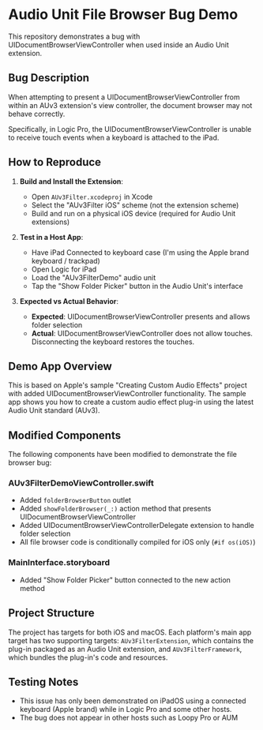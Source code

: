 # Audio Unit File Browser Bug Demo

This repository demonstrates a bug with UIDocumentBrowserViewController when used inside an Audio Unit extension.

## Bug Description

When attempting to present a UIDocumentBrowserViewController from within an AUv3 extension's view controller, the document browser may not behave correctly. 

Specifically, in Logic Pro, the UIDocumentBrowserViewController is unable to receive touch events when a keyboard is attached to the iPad. 

## How to Reproduce

1. **Build and Install the Extension**: 
   - Open `AUv3Filter.xcodeproj` in Xcode
   - Select the "AUv3Filter iOS" scheme (not the extension scheme)
   - Build and run on a physical iOS device (required for Audio Unit extensions)

2. **Test in a Host App**:
   - Have iPad Connected to keyboard case (I'm using the Apple brand keyboard / trackpad)
   - Open Logic for iPad
   - Load the "AUv3FilterDemo" audio unit 
   - Tap the "Show Folder Picker" button in the Audio Unit's interface

3. **Expected vs Actual Behavior**:
   - **Expected**: UIDocumentBrowserViewController presents and allows folder selection
   - **Actual**: UIDocumentBrowserViewController does not allow touches.  Disconnecting the keyboard restores the touches.  

## Demo App Overview

This is based on Apple's sample "Creating Custom Audio Effects" project with added UIDocumentBrowserViewController functionality. The sample app shows you how to create a custom audio effect plug-in using the latest Audio Unit standard (AUv3).

## Modified Components

The following components have been modified to demonstrate the file browser bug:

### AUv3FilterDemoViewController.swift
- Added `folderBrowserButton` outlet
- Added `showFolderBrowser(_:)` action method that presents UIDocumentBrowserViewController
- Added UIDocumentBrowserViewControllerDelegate extension to handle folder selection
- All file browser code is conditionally compiled for iOS only (`#if os(iOS)`)

### MainInterface.storyboard
- Added "Show Folder Picker" button connected to the new action method

## Project Structure

The project has targets for both iOS and macOS. Each platform's main app target has two supporting targets: `AUv3FilterExtension`, which contains the plug-in packaged as an Audio Unit extension, and `AUv3FilterFramework`, which bundles the plug-in's code and resources.

## Testing Notes

- This issue has only been demonstrated on iPadOS using a connected keyboard (Apple brand) while in Logic Pro and some other hosts.
- The bug does not appear in other hosts such as Loopy Pro or AUM
